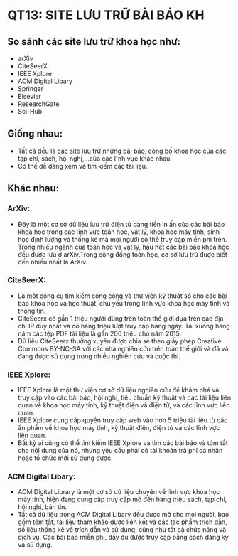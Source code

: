 # QT13: SITE LƯU TRỮ BÀI BÁO KH


## So sánh các site lưu trữ khoa học như:
- arXiv
- CiteSeerX
- IEEE Xplore
- ACM Digital Libary
- Springer
- Elsevier
- ResearchGate
- Sci-Hub

##  Giống nhau:
- Tất cả đều là các site lưu trữ những bài báo, công bố khoa học của các tạp chí, sách, hội nghị,...của các lĩnh vực khác nhau.
- Có thể dễ dàng xem và tìm kiếm các tài liệu.
## Khác nhau:
###  **ArXiv**: 
- Đây là một cơ sở dữ liệu lưu trữ điện tử dạng tiền in ấn của các bài báo khoa học trong các lĩnh vực toán học, vật lý, khoa học máy tính, sinh học định lượng và thống kê mà mọi người có thể truy cập miễn phí trên. Trong nhiều ngành của toán học và vật lý, hầu hết các bài báo khoa học đều được lưu ở arXiv.Trong cộng đồng toán học, cơ sở lưu trữ được biết đến nhiều nhất là ArXiv.

###  **CiteSeerX**:
- Là một công cụ tìm kiếm công cộng và thư viện kỹ thuật số cho các bài báo khoa học và học thuật, chủ yếu trong lĩnh vực khoa học máy tính và thông tin. 
- CiteSeerx có gần 1 triệu người dùng trên toàn thế giới dựa trên các địa chỉ IP duy nhất và có hàng triệu lượt truy cập hàng ngày. Tải xuống hàng năm các tệp PDF tài liệu là gần 200 triệu cho năm 2015.
- Dữ liệu CiteSeerx thường xuyên được chia sẻ theo giấy phép Creative Commons BY-NC-SA với các nhà nghiên cứu trên toàn thế giới và đã và đang được sử dụng trong nhiều nghiên cứu và cuộc thi.

###  **IEEE Xplore**:
- IEEE Xplore là một thư viện cơ sở dữ liệu nghiên cứu để khám phá và truy cập vào các bài báo, hội nghị, tiêu chuẩn kỹ thuật và các tài liệu liên quan về khoa học máy tính, kỹ thuật điện và điện tử, và các lĩnh vực liên quan.
- IEEE Xplore cung cấp quyền truy cập web vào hơn 5 triệu tài liệu từ các ấn phẩm về khoa học máy tính, kỹ thuật điện, điện tử và các lĩnh vực liên quan.
- Bất kỳ ai cũng có thể tìm kiếm IEEE Xplore và tìm các bài báo và tóm tắt cho nội dung của nó, nhưng yêu cầu phải có tài khoản trả phí cá nhân hoặc tổ chức mới sử dụng được.

###  **ACM Digital Libary**:
- ACM Digital Library là một cơ sở dữ liệu chuyên về lĩnh vực khoa học máy tính, hiện đang cung cấp truy cập mở đến hàng triệu sách, tạp chí, hội nghị, bản tin.
- Tất cả dữ liệu trong ACM Digital Libary đều được mở cho mọi người, bao gồm tóm tắt, tài liệu tham khảo được liên kết và các tác phẩm trích dẫn, số liệu thống kê về trích dẫn và sử dụng, cũng như tất cả chức năng và dịch vụ. Các bài báo miễn phí, đầy đủ được truy cập bằng cách đăng ký và sủ dụng.





